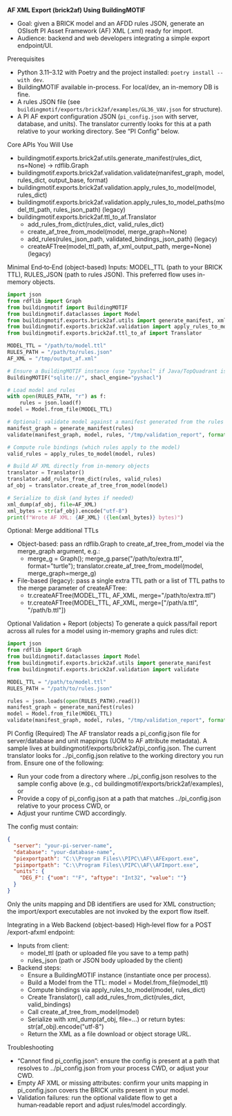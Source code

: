 **AF XML Export (brick2af) Using BuildingMOTIF**

- Goal: given a BRICK model and an AFDD rules JSON, generate an OSIsoft PI Asset Framework (AF) XML (.xml) ready for import.
- Audience: backend and web developers integrating a simple export endpoint/UI.

Prerequisites
- Python 3.11–3.12 with Poetry and the project installed: `poetry install --with dev`.
- BuildingMOTIF available in-process. For local/dev, an in-memory DB is fine.
- A rules JSON file (see `buildingmotif/exports/brick2af/examples/GL36_VAV.json` for structure).
- A PI AF export configuration JSON (`pi_config.json` with server, database, and units). The translator currently looks for this at a path relative to your working directory. See “PI Config” below.

Core APIs You Will Use
- buildingmotif.exports.brick2af.utils.generate_manifest(rules_dict, ns=None) → rdflib.Graph
- buildingmotif.exports.brick2af.validation.validate(manifest_graph, model, rules_dict, output_base, format)
- buildingmotif.exports.brick2af.validation.apply_rules_to_model(model, rules_dict)
- buildingmotif.exports.brick2af.validation.apply_rules_to_model_paths(model_ttl_path, rules_json_path)  (legacy)
- buildingmotif.exports.brick2af.ttl_to_af.Translator
  - add_rules_from_dict(rules_dict, valid_rules_dict)
  - create_af_tree_from_model(model, merge_graph=None)
  - add_rules(rules_json_path, validated_bindings_json_path)  (legacy)
  - createAFTree(model_ttl_path, af_xml_output_path, merge=None)  (legacy)

Minimal End‑to‑End (object-based)
Inputs: MODEL_TTL (path to your BRICK TTL), RULES_JSON (path to rules JSON). This preferred flow uses in-memory objects.

```python
import json
from rdflib import Graph
from buildingmotif import BuildingMOTIF
from buildingmotif.dataclasses import Model
from buildingmotif.exports.brick2af.utils import generate_manifest, xml_dump
from buildingmotif.exports.brick2af.validation import apply_rules_to_model, validate
from buildingmotif.exports.brick2af.ttl_to_af import Translator

MODEL_TTL = "/path/to/model.ttl"
RULES_PATH = "/path/to/rules.json"
AF_XML = "/tmp/output_af.xml"

# Ensure a BuildingMOTIF instance (use "pyshacl" if Java/TopQuadrant isn't available)
BuildingMOTIF("sqlite://", shacl_engine="pyshacl")

# Load model and rules
with open(RULES_PATH, "r") as f:
    rules = json.load(f)
model = Model.from_file(MODEL_TTL)

# Optional: validate model against a manifest generated from the rules
manifest_graph = generate_manifest(rules)
validate(manifest_graph, model, rules, "/tmp/validation_report", format="html")

# Compute rule bindings (which rules apply to the model)
valid_rules = apply_rules_to_model(model, rules)

# Build AF XML directly from in-memory objects
translator = Translator()
translator.add_rules_from_dict(rules, valid_rules)
af_obj = translator.create_af_tree_from_model(model)

# Serialize to disk (and bytes if needed)
xml_dump(af_obj, file=AF_XML)
xml_bytes = str(af_obj).encode("utf-8")
print(f"Wrote AF XML: {AF_XML} ({len(xml_bytes)} bytes)")
```

Optional: Merge additional TTLs
- Object-based: pass an rdflib.Graph to create_af_tree_from_model via the merge_graph argument, e.g.:
  - merge_g = Graph(); merge_g.parse("/path/to/extra.ttl", format="turtle"); translator.create_af_tree_from_model(model, merge_graph=merge_g)
- File-based (legacy): pass a single extra TTL path or a list of TTL paths to the merge parameter of createAFTree:
  - tr.createAFTree(MODEL_TTL, AF_XML, merge="/path/to/extra.ttl")
  - tr.createAFTree(MODEL_TTL, AF_XML, merge=["/path/a.ttl", "/path/b.ttl"])

Optional Validation + Report (objects)
To generate a quick pass/fail report across all rules for a model using in-memory graphs and rules dict:

```python
import json
from rdflib import Graph
from buildingmotif.dataclasses import Model
from buildingmotif.exports.brick2af.utils import generate_manifest
from buildingmotif.exports.brick2af.validation import validate

MODEL_TTL = "/path/to/model.ttl"
RULES_PATH = "/path/to/rules.json"

rules = json.loads(open(RULES_PATH).read())
manifest_graph = generate_manifest(rules)
model = Model.from_file(MODEL_TTL)
validate(manifest_graph, model, rules, "/tmp/validation_report", format="html")
```

PI Config (Required)
The AF translator reads a pi_config.json file for server/database and unit mappings (UOM to AF attribute metadata). A sample lives at buildingmotif/exports/brick2af/pi_config.json. The current translator looks for ../pi_config.json relative to the working directory you run from. Ensure one of the following:
- Run your code from a directory where ../pi_config.json resolves to the sample config above (e.g., cd buildingmotif/exports/brick2af/examples), or
- Provide a copy of pi_config.json at a path that matches ../pi_config.json relative to your process CWD, or
- Adjust your runtime CWD accordingly.

The config must contain:
```json
{
  "server": "your-pi-server-name",
  "database": "your-database-name",
  "piexportpath": "C:\\Program Files\\PIPC\\AF\\AFExport.exe",
  "piimportpath": "C:\\Program Files\\PIPC\\AF\\AFImport.exe",
  "units": {
    "DEG_F": {"uom": "°F", "aftype": "Int32", "value": ""}
  }
}
```
Only the units mapping and DB identifiers are used for XML construction; the import/export executables are not invoked by the export flow itself.

Integrating in a Web Backend (object-based)
High‑level flow for a POST /export-afxml endpoint:
- Inputs from client:
  - model_ttl (path or uploaded file you save to a temp path)
  - rules_json (path or JSON body uploaded by the client)
- Backend steps:
  - Ensure a BuildingMOTIF instance (instantiate once per process).
  - Build a Model from the TTL: model = Model.from_file(model_ttl)
  - Compute bindings via apply_rules_to_model(model, rules_dict)
  - Create Translator(), call add_rules_from_dict(rules_dict, valid_bindings)
  - Call create_af_tree_from_model(model)
  - Serialize with xml_dump(af_obj, file=...) or return bytes: str(af_obj).encode("utf-8")
  - Return the XML as a file download or object storage URL.

Troubleshooting
- “Cannot find pi_config.json”: ensure the config is present at a path that resolves to ../pi_config.json from your process CWD, or adjust your CWD.
- Empty AF XML or missing attributes: confirm your units mapping in pi_config.json covers the BRICK units present in your model.
- Validation failures: run the optional validate flow to get a human‑readable report and adjust rules/model accordingly.
